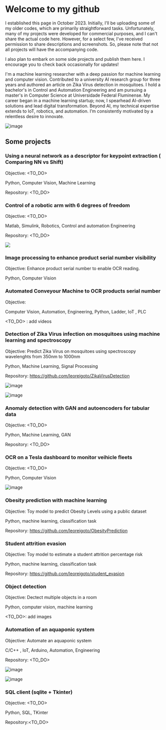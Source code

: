 # Welcome to my github
I established this page in October 2023. Initially, I'll be uploading some of my older codes, which are primarily straightforward tasks. Unfortunately, many of my projects were developed for commercial purposes, and I can't share the actual code here. However, for a select few, I've received permission to share descriptions and screenshots. So, please note that not all projects will have the accompanying code.

I also plan to embark on some side projects and publish them here. I encourage you to check back occasionally for updates!

I'm a machine learning researcher with a deep passion for machine learning and computer vision. Contributed
to a university AI research group for three years and authored an article on Zika Virus detection in
mosquitoes. I hold a bachelor's in Control and Automation Engineering and am pursuing a master's in
Computer Science at Universidade Federal Fluminense. My career began in a machine learning startup;
now, I spearhead AI-driven solutions and lead digital transformation. Beyond AI, my technical expertise
extends to IoT, robotics, and automation. I’m consistently motivated by a relentless desire to innovate.

![image](https://github.com/leoreigoto/leoreigoto.github.io/assets/48571786/5b181360-0294-4fdf-9dd2-c68f01ce184d)

## Some projects

### Using a neural network as a descriptor for keypoint extraction ( Comparing NN vs Shift)
Objective: <TO_DO>

Python, Computer Vision, Machine Learning

Repository: <TO_DO>

### Control of a robotic arm with 6 degrees of freedom
Objective: <TO_DO>

Matlab, Simulink, Robotics, Control and automation Engineering

Repository: <TO_DO>

![](https://github.com/leoreigoto/leoreigoto.github.io/blob/main/Robot_Arm.gif)

### Image processing to enhance product serial number visibility 
Objective: Enhance product serial number to enable OCR reading.

Python, Computer Vision


### Automated Conveyour Machine to OCR products serial number
Objective:

Computer Vision, Automation, Engineering, Python, Ladder, IoT , PLC

<TO_DO> : add videos


### Detection of Zika Virus infection on mosquitoes using machine learning and spectroscopy
Objective: Predict Zika Virus on mosquitoes using spectroscopy wavelenghts from 350nm to 1000nm

Python, Machine Learning, Signal Processing

Repository: https://github.com/leoreigoto/ZikaVirusDetection

![image](https://github.com/leoreigoto/leoreigoto.github.io/assets/48571786/a378a2af-7fed-416c-ba73-1579ff736d0c)

![image](https://github.com/leoreigoto/leoreigoto.github.io/assets/48571786/764bfe7c-0de1-4690-8aa2-a996bb3da6d8)



### Anomaly detection with GAN and autoencoders for tabular data
Objective: <TO_DO>

Python, Machine Learning, GAN

Repository: <TO_DO>

### OCR on a Tesla dashboard to monitor veihicle fleets
Objective: <TO_DO>

Python, Computer Vision

![image](https://github.com/leoreigoto/leoreigoto.github.io/assets/48571786/f580dab0-7aff-45b9-ab27-4f30b02da133)

### Obesity prediction with machine learning
Objective: Toy model to predict Obesity Levels using a public dataset

Python, machine learning, classification task

Repository: https://github.com/leoreigoto/ObesityPrediction

### Student attrition evasion 
Objective: Toy model to estimate a student attrition percentage risk

Python, machine learning, classification task

Repository: https://github.com/leoreigoto/student_evasion


### Object detection
Objective: Dectect multiple objects in a room

Python, computer vision, machine learning

<TO_DO>: add images 

### Automation of an aquaponic system
Objective: Automate an aquaponic system

C/C++ , IoT, Arduino, Automation, Engineering

Repository: <TO_DO>

![image](https://github.com/leoreigoto/leoreigoto.github.io/assets/48571786/4b2fc07e-a0b4-48c9-8f27-02b97eaa050f)

![image](https://github.com/leoreigoto/leoreigoto.github.io/assets/48571786/9f2ea1d6-e177-4228-8eb0-1088f54bfe4f)



### SQL client (sqlite + Tkinter)
Objective: <TO_DO>

Python, SQL, TKinter

Repository:<TO_DO>


